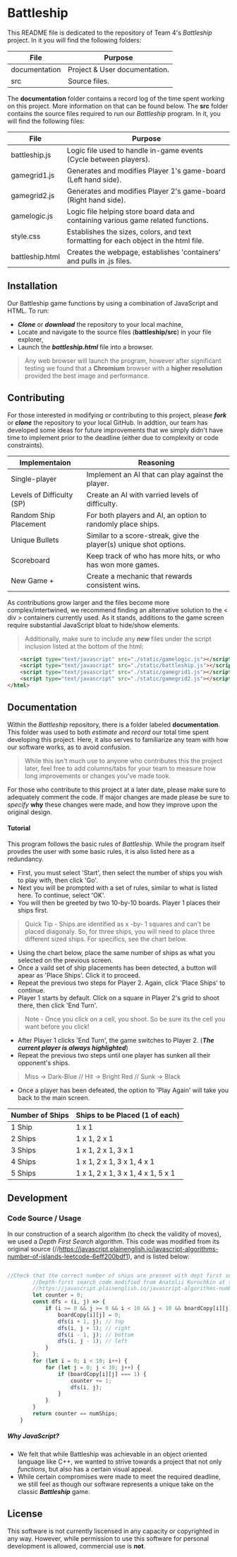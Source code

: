 # Battleship
This README file is dedicated to the repository of Team 4's _Battleship_ project. In it you will find the following folders:

| File | Purpose|
|------|--------|
| documentation | Project & User documentation. |
| src | Source files.  |

The **documentation** folder contains a record log of the time spent working on this project. More information on that can be found below. 
The **src** folder contains the source files required to run our _Battleship_ program. In it, you will find the following files:

| File | Purpose|
|------|--------|
| battleship.js | Logic file used to handle in-game events (Cycle between players). |
| gamegrid1.js | Generates and modifies Player 1's game-board (Left hand side). |
| gamegrid2.js | Generates and modifies Player 2's game-board (Right hand side). |
| gamelogic.js| Logic file helping store board data and containing various game related functions. |
| style.css | Establishes the sizes, colors, and text formatting for each object in the html file. |
| battleship.html | Creates the webpage, establishes 'containers' and pulls in .js files.  |


## Installation
Our Battleship game functions by using a combination of JavaScript and HTML. To run:
- _**Clone**_ or _**download**_ the repository to your local machine,
- Locate and navigate to the source files (**battleship/src**) in your file explorer,
- Launch the _**battleship.html**_ file into a browser.

> Any web browser will launch the program, however after significant testing we found that a **Chromium** browser with a **higher resolution** provided the best image and performance.

## Contributing
For those interested in modifying or contributing to this project, please _**fork**_ or _**clone**_ the repository to your local GitHub. 
In addtion, our team has developed some ideas for future improvements that we simply didn't have time to implement prior to the deadline (either due to complexity or code constraints).

| Implementaion | Reasoning |
|------|--------|
| Single-player | Implement an AI that can play against the player. |
| Levels of Difficulty (SP) | Create an AI with varried levels of difficulty. |
| Random Ship Placement | For both players and AI, an option to randomly place ships. |
| Unique Bullets | Similar to a score-streak, give the player(s) unique shot options. |
| Scoreboard | Keep track of who has more hits, or who has won more games. |
| New Game +| Create a mechanic that rewards consistent wins. |

As contributions grow larger and the files become more complex/intertwined, we recommend finding an alternative solution to the < div > containers currently used. As it stands, additions to the game screen require substantial JavaScript bloat to hide/show elements.


> Additionally, make sure to include any _**new**_ files under the script inclusion listed at the bottom of the html:

```html
    <script type="text/javascript" src="./static/gamelogic.js"></script>
    <script type="text/javascript" src="./static/battleship.js"></script>
    <script type="text/javascript" src="./static/gamegrid1.js"></script>
    <script type="text/javascript" src="./static/gamegrid2.js"></script>
</html>
```

## Documentation
Within the _Battleship_ repository, there is a folder labeled **documentation**. This folder was used to both _estimate_ and _record_ our total time spent developing this project. Here, it also serves to familiarize any team with how our software works, as to avoid confusion. 

> While this isn't much use to anyone who contributes this the project later, feel free to add columns/tabs for your team to measure how long improvements or changes you've made took.

For those who contribute to this project at a later date, please make sure to adequately comment the code. If major changes are made please be sure to _specify_ **why** these changes were made, and how they improve upon the original design.

#### Tutorial
This program follows the basic rules of _Battleship_. While the program itself provdes the user with some basic rules, it is also listed here as a redundancy. 
- First, you must select 'Start', then select the number of ships you wish to play with, then click 'Go'.
- Next  you will be prompted with a set of rules, similar to what is listed here. To continue, select 'OK'.
- You will then be greeted by two 10-by-10 boards. Player 1 places their ships first.

> Quick Tip - Ships are identified as x -by- 1 squares and can't be placed diagonaly. So, for three ships, you will need to place three different sized ships. For specifics, see the chart below.

- Using the chart below, place the same number of ships as what you selected on the previous screen. 
- Once a vaild set of ship placements has been detected, a button will apear as 'Place Ships'. Click it to proceed.
- Repeat the previous two steps for Player 2. Again, click 'Place Ships' to continue. 
- Player 1 starts by default. Click on a square in Player 2's grid to shoot there, then click 'End Turn'.

> Note - Once you click on a cell, you shoot. So be sure its the cell you want before you click!

- After Player 1 clicks 'End Turn', the game switches to Player 2. (_**The current player is always highlighted**_)
- Repeat the previous two steps until one player has sunken all their opponent's ships.

> Miss -> Dark-Blue // Hit -> Bright Red  // Sunk -> Black

- Once a player has been defeated, the option to 'Play Again' will take you back to the main screen.

| Number of Ships | Ships to be Placed (1 of each) |
|------|--------|
| 1 Ship | 1 x 1 |
| 2 Ships | 1 x 1, 2 x 1 |
| 3 Ships | 1 x 1, 2 x 1, 3 x 1 |
| 4 Ships | 1 x 1, 2 x 1, 3 x 1, 4 x 1 |
| 5 Ships | 1 x 1, 2 x 1, 3 x 1, 4 x 1, 5 x 1 |


## Development

### Code Source / Usage
In our construction of a search algorithm (to check the validity of moves), we used a _Depth First Search_ algorithm. This code was modified from its original source (//https://javascript.plainenglish.io/javascript-algorithms-number-of-islands-leetcode-6eff200bdf1), and is listed below:

```JavaScript

//Check that the correct number of ships are present with dept first search
        //Depth-first search code modified from Anatolii Kurochkin at the URL below
        //https://javascript.plainenglish.io/javascript-algorithms-number-of-islands-leetcode-6eff200bdf1
        let counter = 0;
        const dfs = (i, j) => {
            if (i >= 0 && j >= 0 && i < 10 && j < 10 && boardCopy[i][j] === 1) {
                boardCopy[i][j] = 0;
                dfs(i + 1, j); // top
                dfs(i, j + 1); // right
                dfs(i - 1, j); // bottom
                dfs(i, j - 1); // left
            }
        };
        for (let i = 0; i < 10; i++) {
            for (let j = 0; j < 10; j++) {
                if (boardCopy[i][j] === 1) {
                    counter += 1;
                    dfs(i, j);
                }
            }
        }
        return counter == numShips;
    }

```

##### Why JavaScript?
- We felt that while Battleship was achievable in an object oriented language like C++, we wanted to strive towards a project that not only _functions_, but also has a certain visual appeal.
- While certain compromises were made to meet the required deadline, we still feel as though our software represents a unique take on the classic _**Battleship**_ game.


## License
This software is not currently liscensed in any capacity or copyrighted in any way. However, while permission to use this software for personal development is allowed, commercial use is **not**.
